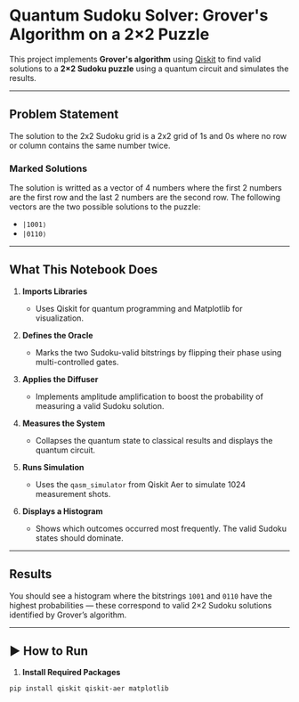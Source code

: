 # Quantum Sudoku Solver: Grover's Algorithm on a 2×2 Puzzle

This project implements **Grover's algorithm** using [Qiskit](https://qiskit.org/) to find valid solutions to a **2×2 Sudoku puzzle** using a quantum circuit and simulates the results.

---

## Problem Statement

The solution to the 2x2 Sudoku grid is a 2x2 grid of 1s and 0s where no row or column contains the same number twice. 

### Marked Solutions

The solution is writted as a vector of 4 numbers where the first 2 numbers are the first row and the last 2 numbers are the second row. The following vectors are the two possible solutions to the puzzle:

- `|1001⟩`
- `|0110⟩`


---

## What This Notebook Does

1. **Imports Libraries**
   - Uses Qiskit for quantum programming and Matplotlib for visualization.

2. **Defines the Oracle**
   - Marks the two Sudoku-valid bitstrings by flipping their phase using multi-controlled gates.

3. **Applies the Diffuser**
   - Implements amplitude amplification to boost the probability of measuring a valid Sudoku solution.

4. **Measures the System**
   - Collapses the quantum state to classical results and displays the quantum circuit.

5. **Runs Simulation**
   - Uses the `qasm_simulator` from Qiskit Aer to simulate 1024 measurement shots.

6. **Displays a Histogram**
   - Shows which outcomes occurred most frequently. The valid Sudoku states should dominate.

---

## Results

You should see a histogram where the bitstrings `1001` and `0110` have the highest probabilities — these correspond to valid 2×2 Sudoku solutions identified by Grover’s algorithm.

---

## ▶️ How to Run

1. **Install Required Packages**

```bash
pip install qiskit qiskit-aer matplotlib
